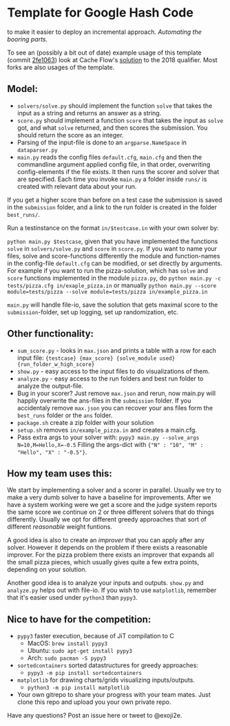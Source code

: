# Template for Google Hash Code
to make it easier to deploy an incremental approach. _Automating the booring parts._

To see an (possibly a bit out of date) example usage of this template 
(commit [2fe1063](https://github.com/exoji2e/hashcode-template/commit/2fe106309cec654289c73a217df904a509264b59))
look at Cache Flow's [solution](https://github.com/exoji2e/hashcode2018-qualification)
to the 2018 qualifier. Most forks are also usages of the template.

## Model:
- `solvers/solve.py` should implement the function `solve` that takes the input as a string and returns an answer as a string.
- `score.py` should implement a function `score` that takes the input as `solve` got, and what `solve` returned, and then scores the submission. You should return the score as an integer.
- Parsing of the input-file is done to an `argparse.NameSpace` in `dataparser.py` 
- `main.py` reads the config files `default.cfg`, `main.cfg` and then the commandline argument applied config file, in that order, overwriting config-elements if the file exists. It then runs the scorer and solver that are specified. Each time you invoke `main.py` a folder inside `runs/` is created with relevant data about your run.


 If you get a higher score than before on a test case the submission is saved in the `submission` folder, and a link to the run folder is created in the folder `best_runs/`.

Run a testinstance on the format `in/$testcase.in` with your own solver by:

`python main.py $testcase`, given that you have implemented the functions `solve` in `solvers/solve.py` and `score` in `score.py`. If you want to name your files, solve and score-functions differently the module and function-names in the config-file `default.cfg` can be modified, or set directly by arguments. For example if you want to run the pizza-solution, which has `solve` and `score` functions implemented in the module `pizza.py`, do `python main.py -c tests/pizza.cfg in/exaple_pizza.in` or manually `python main.py --score module=tests/pizza --solve module=tests/pizza in/example_pizza.in`

`main.py` will handle file-io, save the solution that gets maximal score to the `submission`-folder, set up logging, set up randomization, etc.

## Other functionality:
- `sum_score.py` - looks in `max.json` and prints a table with a row for each input file: `{testcase} {max_score} {solve_module used} {run_folder_w_high_score}`
- `show.py` - easy access to the input files to do visualizations of them.
- `analyze.py` - easy access to the run folders and best run folder to analyze the output-file.
- Bug in your scorer? Just remove `max.json` and rerun, now main.py will happliy overwrite the ans-files in the `submission` folder. If you accidentaly remove `max.json` you can recover your ans files form the `best_runs` folder or the `ans` folder.
- `package.sh` create a zip folder with your solution
- `setup.sh` removes `in/example_pizza.in` and creates a main.cfg.
- Pass extra args to your solver with: `pypy3 main.py --solve_args N=10,M=Hello,X=-0.5` Filling the args-dict with `{"N" : "10", "M" : "Hello", "X" : "-0.5"}`.


## How my team uses this:
We start by implementing a solver and a scorer in parallel. Usually we try to make a very dumb solver to have a baseline for improvements. After we have a system working were we get a score and the judge system reports the same score we continue on 2 or three different solvers that do things differently. Usually we opt for different greedy approaches that sort of different _reasonable_ weight funtions.

A good idea is also to create an _improver_ that you can apply after any solver. However it depends on the problem if there exists a reasonable improver. For the pizza problem there exists an improver that expands all the small pizza pieces, which usually gives quite a few extra points, depending on your solution.

Another good idea is to analyze your inputs and outputs. `show.py` and `analyze.py` helps out with file-io. If you wish to use `matplotlib`, remember that it's easier used under `python3` than `pypy3`.

## Nice to have for the competition:
- `pypy3` faster execution, because of JiT compilation to C
    + MacOS: `brew install pypy3`
    + Ubuntu: `sudo apt-get install pypy3`
    + Arch: `sudo pacman -S pypy3`
- `sortedcontainers` sorted datastructures for greedy approaches:
    + `pypy3 -m pip install sortedcontainers`
- `matplotlib` for drawing charts/grids visualizing inputs/outputs.
    + `python3 -m pip install matplotlib`
- Your own gitrepo to share your progress with your team mates. Just clone this repo and upload you your own private repo.

Have any questions? Post an issue here or tweet to @exoji2e.
